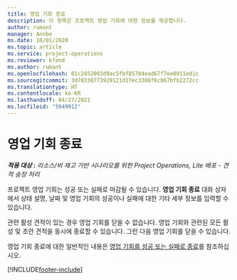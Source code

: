```yaml
---
title: 영업 기회 종료
description: 이 항목은 프로젝트 영업 기회에 대한 정보를 제공합니다.
author: rumant
manager: Annbe
ms.date: 10/01/2020
ms.topic: article
ms.service: project-operations
ms.reviewer: kfend
ms.author: rumant
ms.openlocfilehash: 01c2452003d9ac5fbf85704ead67f7ee8011ed1c
ms.sourcegitcommit: 3d78338773929121d17ec3386f6cb67bfb2272cc
ms.translationtype: HT
ms.contentlocale: ko-KR
ms.lasthandoff: 04/27/2021
ms.locfileid: "5949912"
---
```

# <a name="close-an-opportunity"></a>영업 기회 종료

_**적용 대상 :** 리소스/비 재고 기반 시나리오를 위한 Project Operations, Lite 배포 - 견적 송장 처리_

프로젝트 영업 기회는 성공 또는 실패로 마감될 수 있습니다. **영업 기회 종료** 대화 상자에서 상태 설명, 날짜 및 영업 기회의 성공이나 실패에 대한 기타 세부 정보를 입력할 수 있습니다.

관련 활성 견적이 있는 경우 영업 기회를 닫을 수 없습니다. 영업 기회와 관련된 모든 활성 및 초안 견적을 동시에 종료할 수 있습니다. 그런 다음 영업 기회를 닫을 수 있습니다.

영업 기회 종료에 대한 일반적인 내용은 [영업 기회를 성공 또는 실패로 종료](/dynamics365/sales-enterprise/close-opportunity-won-lost-sales)를 참조하십시오.


[!INCLUDE[footer-include](../includes/footer-banner.md)]